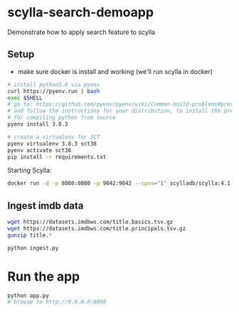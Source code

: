 # scylla-search-demoapp

Demonstrate how to apply search feature to scylla 

## Setup

* make sure docker is install and working (we'll run scylla in docker)

```bash
# install python3.8 via pyenv
curl https://pyenv.run | bash
exec $SHELL
# go to: https://github.com/pyenv/pyenv/wiki/Common-build-problems#prerequisites
# and follow the instructions for your distribution, to install the prerequisites
# for compiling python from source
pyenv install 3.8.3

# create a virtualenv for SCT
pyenv virtualenv 3.8.3 sct38
pyenv activate sct38
pip install -r requirements.txt
```

Starting Scylla:
```bash
docker run -d -p 8080:8080 -p 9042:9042 --cpus="1" scylladb/scylla:4.1.0 --alternator-port 8080 --alternator-write-isolation always_use_lwt --smp 1
```

## Ingest imdb data
```bash
wget https://datasets.imdbws.com/title.basics.tsv.gz
wget https://datasets.imdbws.com/title.principals.tsv.gz
gunzip title.*

python ingest.py
```

# Run the app

```bash
python app.py
# browse to http://0.0.0.0:8000
```


